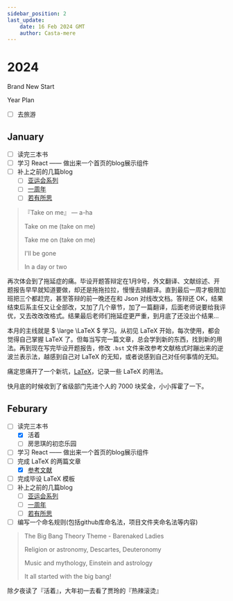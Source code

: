 ```yaml
---
sidebar_position: 2
last_update:
    date: 16 Feb 2024 GMT
    author: Casta-mere
---
```


# 2024

Brand New Start

Year Plan

+ [ ] 去旅游

## January

+ [ ] 读完三本书
+ [ ] 学习 React —— 做出来一个首页的blog展示组件
+ [ ] 补上之前的几篇blog
  + [ ] [亚运会系列](/blog/AsianGamesOpeningCeremony)
  + [ ] [一周年](blog/1stAnniversary)
  + [ ] [若有所思](/blog/Thoughts)

> 『Take on me』 — a-ha
> 
> Take on me (take on me)
> 
> Take me on (take on me)
> 
> I'll be gone
> 
> In a day or two

再次体会到了拖延症的痛。毕设开题答辩定在1月9号，外文翻译、文献综述、开题报告早早就知道要做，却还是拖拖拉拉，慢慢去搞翻译。直到最后一周才极限加班把三个都赶完，甚至答辩的前一晚还在和 Json 对线改文档。答辩还 OK，结果结束后系主任又让全部改，又加了几个章节，加了一篇翻译，后面老师说要给我评优，又去改改改格式。结果最后老师们拖延症更严重，到月底了还没出个结果...

本月的主线就是 $ \large \LaTeX $ 学习。从初见 LaTeX 开始，每次使用，都会觉得自己掌握 LaTeX 了。但每当写完一篇文章，总会学到新的东西，找到新的用法。再到现在写完毕设开题报告，修改 `.bst` 文件来改参考文献格式时蹦出来的逆波兰表示法，越感到自己对 LaTeX 的无知，或者说感到自己对任何事情的无知。

痛定思痛开了一个新坑，[LaTeX](/docs/category/latex)，记录一些 LaTeX 的用法。

快月底的时候收到了省级部门先进个人的 7000 块奖金，小小挥霍了一下。

## Feburary
+ [ ] 读完三本书
  + [x] 活着
  + [ ] 房思琪的初恋乐园
+ [ ] 学习 React —— 做出来一个首页的blog展示组件
+ [ ] 完成 LaTeX 的两篇文章
  + [x] [参考文献](/docs/Latex/reference)
+ [ ] 完成毕设 LaTeX 模板
+ [ ] 补上之前的几篇blog
  + [ ] [亚运会系列](/blog/AsianGamesOpeningCeremony)
  + [ ] [一周年](blog/1stAnniversary)
  + [ ] [若有所思](/blog/Thoughts)
+ [ ] 编写一个命名规则(包括github库命名法，项目文件夹命名法等内容)

> The Big Bang Theory Theme - Barenaked Ladies
>
> Religion or astronomy, Descartes, Deuteronomy
>
> Music and mythology, Einstein and astrology
>
> It all started with the big bang!

除夕夜读了『活着』，大年初一去看了贾玲的『热辣滚烫』
